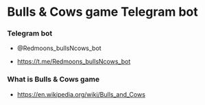 # Bulls & Cows game  Telegram bot

### Telegram bot

- @Redmoons_bullsNcows_bot

- https://t.me/Redmoons_bullsNcows_bot

###  What is Bulls & Cows game

- https://en.wikipedia.org/wiki/Bulls_and_Cows







